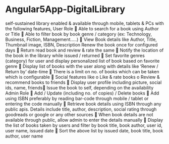 # Angular5App-DigitalLibrary
self-sustained library enabled &amp; available through mobile, tablets &amp; PCs with the following features, User Role  Able to search for a book using Author or Title 
 Able to filter book by book genre / category (ex: Technology, Business, Fiction, Management…..)
 View Book details like Author, Title, Thumbnail image, ISBN, Description 
Renew the book once for configured days
 Return read book and review & rate the same
 Notify the location of the book in the library while issued / returned
 Set favorite genres (category) for user and display personalized list of book based on favorite genre
 Display list of books with the user along with details like ‘Renew / Return by’ date-time
 There is a limit on no. of books which can be taken which is configurable
 Social features like
o Like & rate books
o Review & recommend books to friends
 Display user profile including picture, social ids, name, friends Issue the book to self, depending on the availability
Admin Role
 Add / Update (including no. of copies) / Delete books
 Add using ISBN preferably by reading bar-code through mobile / tablet or entering the code manually
 Retrieve book details using ISBN through any public apis. Details include title, author, description, social rating through goodreads or google or any other sources
 When book details are not available through public, allow admin to enter the details manually
 Display the list of books taken by users and filter by book title, book author, user id, user name, issued date
 Sort the above list by issued date, book title, book author, user name
